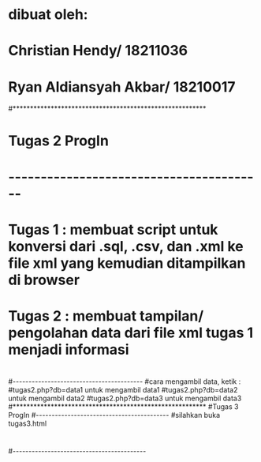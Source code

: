 # dibuat oleh:
# Christian Hendy/ 18211036
# Ryan Aldiansyah Akbar/ 18210017
#********************************************************
# Tugas 2 ProgIn
# ----------------------------------------
# Tugas 1 : membuat script untuk konversi dari .sql, .csv, dan .xml ke file xml yang kemudian ditampilkan di browser
# Tugas 2 : membuat tampilan/ pengolahan data dari file xml tugas 1 menjadi informasi
#
#-----------------------------------------
#cara mengambil data, ketik :
#tugas2.php?db=data1 untuk mengambil data1
#tugas2.php?db=data2 untuk mengambil data2
#tugas2.php?db=data3 untuk mengambil data3
#********************************************************
#Tugas 3 ProgIn
#------------------------------------------
#silahkan buka tugas3.html
#
#------------------------------------------